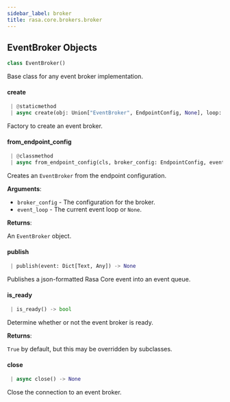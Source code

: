 ```yaml
---
sidebar_label: broker
title: rasa.core.brokers.broker
---
```


## EventBroker Objects

```python
class EventBroker()
```

Base class for any event broker implementation.

#### create

```python
 | @staticmethod
 | async create(obj: Union["EventBroker", EndpointConfig, None], loop: Optional[AbstractEventLoop] = None) -> Optional["EventBroker"]
```

Factory to create an event broker.

#### from\_endpoint\_config

```python
 | @classmethod
 | async from_endpoint_config(cls, broker_config: EndpointConfig, event_loop: Optional[AbstractEventLoop] = None) -> "EventBroker"
```

Creates an `EventBroker` from the endpoint configuration.

**Arguments**:

- `broker_config` - The configuration for the broker.
- `event_loop` - The current event loop or `None`.
  

**Returns**:

  An `EventBroker` object.

#### publish

```python
 | publish(event: Dict[Text, Any]) -> None
```

Publishes a json-formatted Rasa Core event into an event queue.

#### is\_ready

```python
 | is_ready() -> bool
```

Determine whether or not the event broker is ready.

**Returns**:

  `True` by default, but this may be overridden by subclasses.

#### close

```python
 | async close() -> None
```

Close the connection to an event broker.

